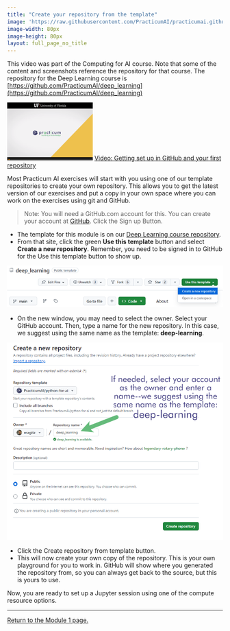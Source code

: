 ```yaml
---
title: "Create your repository from the template"
image: 'https://raw.githubusercontent.com/PracticumAI/practicumai.github.io/main/images/icons/practicumai_deep_learning.png'
image-width: 80px
image-height: 80px
layout: full_page_no_title
---
```


This video was part of the Computing for AI course. Note that some of the content and screenshots reference the repository for that course. The repository for the Deep Learning course is [https://github.com/PracticumAI/deep_learning](https://github.com/PracticumAI/deep_learning)

[![Thumbnail screenshot of a Practicum AI video](/images/video_thumbnail.png)](https://mediasite.video.ufl.edu/Mediasite/Play/e795868849e9474fa59fbec497402ef31d) [Video: Getting set up in GitHub and your first repository](https://mediasite.video.ufl.edu/Mediasite/Play/e795868849e9474fa59fbec497402ef31d)

Most Practicum AI exercises will start with you using one of our template repositories to create your own repository. This allows you to get the latest version of our exercises and put a copy in your own space where you can work on the exercises using git and GitHub.  

 > Note: You will need a GitHub.com account for this. You can create your account at [GitHub](http://github.com/). Click the Sign up Button.

* The template for this module is on our [Deep Learning course repository](https://github.com/PracticumAI/deep_learning).
* From that site, click the green **Use this template** button and select **Create a new repository**. Remember, you need to be signed in to GitHub for the Use this template button to show up.

![Screenshot of the "use this template" button on the Practicum AI Deep Learning repository at GitHub.com](/images/github_use_template_dlf.png)

* On the new window, you may need to select the owner. Select your GitHub account. Then, type a name for the new repository. In this case, we suggest using the same name as the template: **deep-learning**.

![Screenshot of creating a git repository from template.](/images/GitHub_Create_from_template_dlf.png)

* Click the Create repository from template button. 
* This will now create your own copy of the repository. This is your own playground for you to work in. GitHub will show where you generated the repository from, so you can always get back to the source, but this is yours to use. 

Now, you are ready to set up a Jupyter session using one of the compute resource options.

---

[Return to the Module 1 page.](/deep_learning/01_getting_started_dl/)